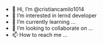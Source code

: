- 👋 Hi, I’m @cristiancamilo1014
- 👀 I’m interested in lernd developer
- 🌱 I’m currently learning ...
- 💞️ I’m looking to collaborate on ...
- 📫 How to reach me ...

<!---
cristiancamilo1014/cristiancamilo1014 is a ✨ special ✨ repository because its `README.md` (this file) appears on your GitHub profile.
You can click the Preview link to take a look at your changes.
--->

